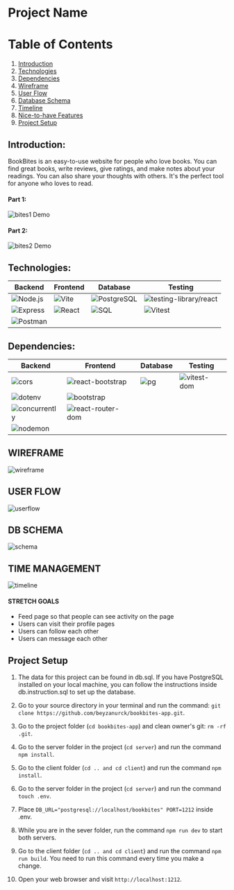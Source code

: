 # Project Name

# Table of Contents
1. [Introduction](#introduction)
2. [Technologies](#technologies)
3. [Dependencies](#dependencies)
4. [Wireframe](#wireframe)
5. [User Flow](#user-flow)
6. [Database Schema](#db-schema)
7. [Timeline](#time-management)
8. [Nice-to-have Features](#stretch-goals)
9. [Project Setup](#project-setup)


## Introduction:

BookBites is an easy-to-use website for people who love books. You can find great books, write reviews, give ratings, and make notes about your readings. You can also share your thoughts with others. It's the perfect tool for anyone who loves to read.

#### Part 1:
![bites1 Demo](/client/public/images/bites1.gif)
#### Part 2:
![bites2 Demo](/client/public/images/bites2.gif)


## Technologies:

| Backend        | Frontend       | Database       | Testing         |
| -------------- | -------------- | -------------- | --------------  |
| ![Node.js](https://img.shields.io/badge/-Node.js-339933?style=flat-square&logo=node.js&logoColor=white) | ![Vite](https://img.shields.io/badge/-Vite-646cff?style=flat-square&logo=vite&logoColor=white) | ![PostgreSQL](https://img.shields.io/badge/-PostgreSQL-336791?style=flat-square&logo=postgresql&logoColor=white) | ![testing-library/react](https://img.shields.io/badge/-testing--library/react-E33332?style=flat-square&logo=testing-library&logoColor=white)|
| ![Express](https://img.shields.io/badge/-Express-000000?style=flat-square&logo=express&logoColor=white) | ![React](https://img.shields.io/badge/-React-61DAFB?style=flat-square&logo=react&logoColor=white) | ![SQL](https://img.shields.io/badge/-SQL-000000?style=flat-square) | ![Vitest](https://img.shields.io/badge/-Vitest-944058?style=flat-square&logo=vitest&logoColor=white) |
| ![Postman](https://img.shields.io/badge/-Postman-FF6C37?style=flat-square&logo=postman&logoColor=white) |                |                |                  |

## Dependencies:

| Backend        | Frontend       | Database       | Testing         |
| -------------- | -------------- | -------------- | --------------  |
| ![cors](https://img.shields.io/badge/-cors-000000?style=flat-square) | ![react-bootstrap](https://img.shields.io/badge/-react--bootstrap-563D7C?style=flat-square&logo=react-bootstrap&logoColor=white) | ![pg](https://img.shields.io/badge/-pg-336791?style=flat-square&logo=postgresql&logoColor=white) | ![vitest-dom](https://img.shields.io/badge/-vitest--dom-944058?style=flat-square&logo=vitest&logoColor=white) |
| ![dotenv](https://img.shields.io/badge/-dotenv-000000?style=flat-square) | ![bootstrap](https://img.shields.io/badge/-bootstrap-563D7C?style=flat-square&logo=bootstrap&logoColor=white) |                |  |
| ![concurrently](https://img.shields.io/badge/-concurrently-000000?style=flat-square) | ![react-router-dom](https://img.shields.io/badge/-react--router--dom-CA4245?style=flat-square&logo=react-router&logoColor=white) |                |  |
| ![nodemon](https://img.shields.io/badge/-nodemon-76D04B?style=flat-square&logo=nodemon&logoColor=white) |                |                |                  |


## WIREFRAME
![wireframe](/client/public/images/wireframe.png)

## USER FLOW
![userflow](/client/public/images/user%20flow.png)

## DB SCHEMA
![schema](/client/public/images/schema.png)

## TIME MANAGEMENT
![timeline](/client/public/images/timeline.png)


#### STRETCH GOALS

- Feed page so that people can see activity on the page
- Users can visit their profile pages
- Users can follow each other
- Users can message each other


## Project Setup

1. The data for this project can be found in db.sql. If you have PostgreSQL installed on your local machine, you can follow the instructions inside db.instruction.sql to set up the database.

2. Go to your source directory in your terminal and run the command: `git clone https://github.com/beyzanurck/bookbites-app.git`.

3. Go to the project folder (`cd bookbites-app`) and clean owner's git: `rm -rf .git`.

4. Go to the server folder in the project (`cd server`) and run the command `npm install`.

5. Go to the client folder (`cd .. and cd client`) and run the command `npm install`.

6. Go to the server folder in the project (`cd server`) and run the command `touch .env`.

7. Place `DB_URL="postgresql://localhost/bookbites" PORT=1212` inside .env.

8. While you are in the sever folder, run the command `npm run dev` to start both servers.

9. Go to the client folder (`cd .. and cd client`) and run the command `npm run build`. You need to run this command every time you make a change.

10. Open your web browser and visit `http://localhost:1212`.